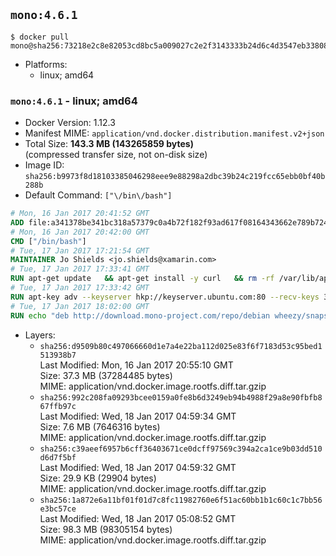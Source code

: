 ## `mono:4.6.1`

```console
$ docker pull mono@sha256:73218e2c8e82053cd8bc5a009027c2e2f3143333b24d6c4d3547eb33808a514a
```

-	Platforms:
	-	linux; amd64

### `mono:4.6.1` - linux; amd64

-	Docker Version: 1.12.3
-	Manifest MIME: `application/vnd.docker.distribution.manifest.v2+json`
-	Total Size: **143.3 MB (143265859 bytes)**  
	(compressed transfer size, not on-disk size)
-	Image ID: `sha256:b9973f8d18103385046298eee9e88298a2dbc39b24c219fcc65ebb0bf40b288b`
-	Default Command: `["\/bin\/bash"]`

```dockerfile
# Mon, 16 Jan 2017 20:41:52 GMT
ADD file:a341378be341bc318a57379c0a4b72f182f93ad617f08164343662e789b7244b in / 
# Mon, 16 Jan 2017 20:42:00 GMT
CMD ["/bin/bash"]
# Tue, 17 Jan 2017 17:21:54 GMT
MAINTAINER Jo Shields <jo.shields@xamarin.com>
# Tue, 17 Jan 2017 17:33:41 GMT
RUN apt-get update   && apt-get install -y curl   && rm -rf /var/lib/apt/lists/*
# Tue, 17 Jan 2017 17:33:42 GMT
RUN apt-key adv --keyserver hkp://keyserver.ubuntu.com:80 --recv-keys 3FA7E0328081BFF6A14DA29AA6A19B38D3D831EF
# Tue, 17 Jan 2017 18:02:00 GMT
RUN echo "deb http://download.mono-project.com/repo/debian wheezy/snapshots/4.6.1.5 main" > /etc/apt/sources.list.d/mono-xamarin.list   && apt-get update   && apt-get install -y binutils mono-devel ca-certificates-mono fsharp mono-vbnc nuget referenceassemblies-pcl   && rm -rf /var/lib/apt/lists/* /tmp/*
```

-	Layers:
	-	`sha256:d9509b80c497066660d1e7a4e22ba112d025e83f6f7183d53c95bed1513938b7`  
		Last Modified: Mon, 16 Jan 2017 20:55:10 GMT  
		Size: 37.3 MB (37284485 bytes)  
		MIME: application/vnd.docker.image.rootfs.diff.tar.gzip
	-	`sha256:992c208fa09293bcee0159a0fe8b6d3249eb94b4988f29a8e90fbfb867ffb97c`  
		Last Modified: Wed, 18 Jan 2017 04:59:34 GMT  
		Size: 7.6 MB (7646316 bytes)  
		MIME: application/vnd.docker.image.rootfs.diff.tar.gzip
	-	`sha256:c39aeef6957b6cff36403671ce0dcff97569c394a2ca1ce9b03dd510d6d7f5bf`  
		Last Modified: Wed, 18 Jan 2017 04:59:32 GMT  
		Size: 29.9 KB (29904 bytes)  
		MIME: application/vnd.docker.image.rootfs.diff.tar.gzip
	-	`sha256:1a872e6a11bf01f01d7c8fc11982760e6f51ac60bb1b1c60c1c7bb56e3bc57ce`  
		Last Modified: Wed, 18 Jan 2017 05:08:52 GMT  
		Size: 98.3 MB (98305154 bytes)  
		MIME: application/vnd.docker.image.rootfs.diff.tar.gzip
